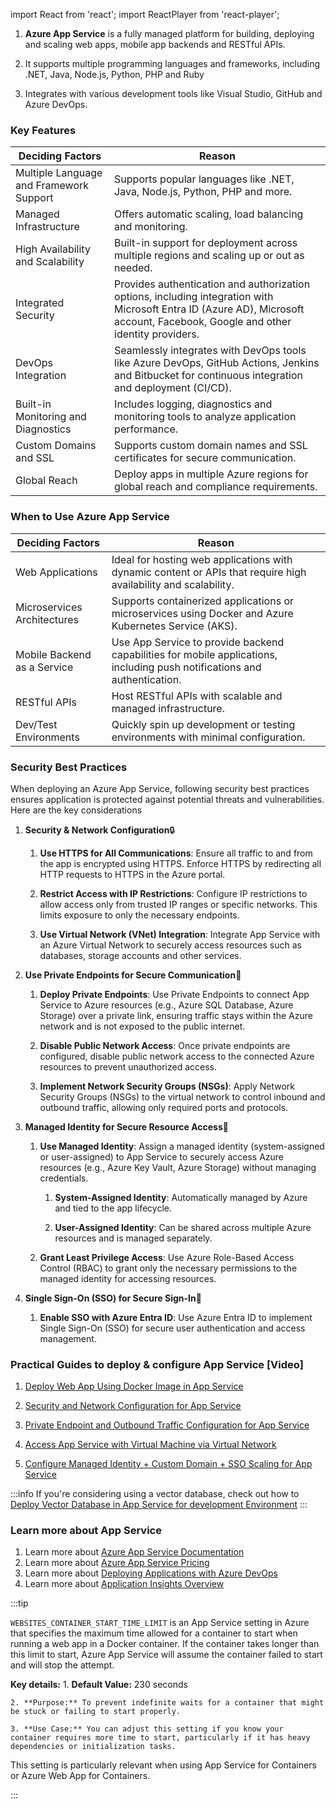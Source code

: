 import React from 'react'; import ReactPlayer from 'react-player';

1. **Azure App Service** is a fully managed platform for building, deploying and
   scaling web apps, mobile app backends and RESTful APIs.

2. It supports multiple programming languages and frameworks, including .NET,
   Java, Node.js, Python, PHP and Ruby

3. Integrates with various development tools like Visual Studio, GitHub and
   Azure DevOps.

### Key Features

<table class="table-size-for-cloud-services">
        <thead>
            <tr>
                <th>Deciding Factors</th>
                <th>Reason</th>
            </tr>
        </thead>
        <tbody>
            <tr>
                <td><span class="custom-header">Multiple Language and Framework Support</span></td>
                <td>Supports popular languages like .NET, Java, Node.js, Python, PHP and more.</td>
            </tr>
            <tr>
                <td><span class="custom-header">Managed Infrastructure</span></td>
                <td>Offers automatic scaling, load balancing and monitoring.</td>
            </tr>
            <tr>
                <td><span class="custom-header">High Availability and Scalability</span></td>
                <td>Built-in support for deployment across multiple regions and scaling up or out as needed.</td>
            </tr>
            <tr>
                <td><span class="custom-header">Integrated Security</span></td>
                <td>Provides authentication and authorization options, including integration with Microsoft Entra ID (Azure AD), Microsoft account, Facebook, Google and other identity providers.</td>
            </tr>
            <tr>
                <td><span class="custom-header">DevOps Integration</span></td>
                <td>Seamlessly integrates with DevOps tools like Azure DevOps, GitHub Actions, Jenkins and Bitbucket for continuous integration and deployment (CI/CD).</td>
            </tr>
            <tr>
                <td><span class="custom-header">Built-in Monitoring and Diagnostics</span></td>
                <td>Includes logging, diagnostics and monitoring tools to analyze application performance.</td>
            </tr>
            <tr>
                <td><span class="custom-header">Custom Domains and SSL</span></td>
                <td>Supports custom domain names and SSL certificates for secure communication.</td>
            </tr>
            <tr>
                <td><span class="custom-header">Global Reach</span></td>
                <td>Deploy apps in multiple Azure regions for global reach and compliance requirements.</td>
            </tr>
        </tbody>
    </table>

### When to Use Azure App Service

<table class="table-size-for-cloud-services">
        <thead>
            <tr>
                <th>Deciding Factors</th>
                <th>Reason</th>
            </tr>
        </thead>
        <tbody>
            <tr>
                <td><span class="custom-header">Web Applications</span></td>
                <td>Ideal for hosting web applications with dynamic content or APIs that require high availability and scalability.</td>
            </tr>
            <tr>
                <td><span class="custom-header">Microservices Architectures</span></td>
                <td>Supports containerized applications or microservices using Docker and Azure Kubernetes Service (AKS).</td>
            </tr>
            <tr>
                <td><span class="custom-header">Mobile Backend as a Service</span></td>
                <td>Use App Service to provide backend capabilities for mobile applications, including push notifications and authentication.</td>
            </tr>
            <tr>
                <td><span class="custom-header">RESTful APIs</span></td>
                <td>Host RESTful APIs with scalable and managed infrastructure.</td>
            </tr>
            <tr>
                <td><span class="custom-header">Dev/Test Environments</span></td>
                <td>Quickly spin up development or testing environments with minimal configuration.</td>
            </tr>
        </tbody>
    </table>

### Security Best Practices

When deploying an Azure App Service, following security best practices ensures
application is protected against potential threats and vulnerabilities. Here are
the key considerations

1. <span class="custom-header">**Security & Network Configuration**</span>🔒

   1. **Use HTTPS for All Communications**: Ensure all traffic to and from the
      app is encrypted using HTTPS. Enforce HTTPS by redirecting all HTTP
      requests to HTTPS in the Azure portal.

   2. **Restrict Access with IP Restrictions**: Configure IP restrictions to
      allow access only from trusted IP ranges or specific networks. This limits
      exposure to only the necessary endpoints.

   3. **Use Virtual Network (VNet) Integration**: Integrate App Service with an
      Azure Virtual Network to securely access resources such as databases,
      storage accounts and other services.

2. <span class="custom-header">**Use Private Endpoints for Secure
   Communication**</span>🔗

   1. **Deploy Private Endpoints**: Use Private Endpoints to connect App Service
      to Azure resources (e.g., Azure SQL Database, Azure Storage) over a
      private link, ensuring traffic stays within the Azure network and is not
      exposed to the public internet.

   2. **Disable Public Network Access**: Once private endpoints are configured,
      disable public network access to the connected Azure resources to prevent
      unauthorized access.

   3. **Implement Network Security Groups (NSGs)**: Apply Network Security
      Groups (NSGs) to the virtual network to control inbound and outbound
      traffic, allowing only required ports and protocols.

3. <span class="custom-header">**Managed Identity for Secure Resource
   Access**</span>🔑

   1. **Use Managed Identity**: Assign a managed identity (system-assigned or
      user-assigned) to App Service to securely access Azure resources (e.g.,
      Azure Key Vault, Azure Storage) without managing credentials.

      1. **System-Assigned Identity**: Automatically managed by Azure and tied
         to the app lifecycle.

      2. **User-Assigned Identity**: Can be shared across multiple Azure
         resources and is managed separately.

   2. **Grant Least Privilege Access**: Use Azure Role-Based Access Control
      (RBAC) to grant only the necessary permissions to the managed identity for
      accessing resources.

4. <span class="custom-header">**Single Sign-On (SSO) for Secure
   Sign-In**</span>🔑

   1. **Enable SSO with Azure Entra ID**: Use Azure Entra ID to implement Single
      Sign-On (SSO) for secure user authentication and access management.

### Practical Guides to deploy & configure App Service [Video]

1.  [Deploy Web App Using Docker Image in App Service](<https://solitontech.sharepoint.com/:f:/r/sites/Ventures/Shared%20Documents/Azure/Azure%20360/Guides/Azure%20App%20Service%20(Web%20App)/Step01%20-%20App-service-deploy-web-app-using-docker-image?csf=1&web=1&e=oDxKQI>)

2.  [Security and Network Configuration for App Service](<https://solitontech.sharepoint.com/:f:/r/sites/Ventures/Shared%20Documents/Azure/Azure%20360/Guides/Azure%20App%20Service%20(Web%20App)/Step02%20-%20App-service-security-and-network-configuration?csf=1&web=1&e=aamxzX>)

3.  [Private Endpoint and Outbound Traffic Configuration for App Service](<https://solitontech.sharepoint.com/:f:/r/sites/Ventures/Shared%20Documents/Azure/Azure%20360/Guides/Azure%20App%20Service%20(Web%20App)/Step03%20-%20App-service-private-endpoint-and-outbound-traffic-configuration?csf=1&web=1&e=GaxgRx>)

4.  [Access App Service with Virtual Machine via Virtual Network](<https://solitontech.sharepoint.com/:f:/r/sites/Ventures/Shared%20Documents/Azure/Azure%20360/Guides/Azure%20App%20Service%20(Web%20App)/Step04%20-%20App-service-access-with-virtual-machine-via-virtual-network?csf=1&web=1&e=n9Yaaa>)

5.  [Configure Managed Identity + Custom Domain + SSO Scaling for App Service](<https://solitontech.sharepoint.com/:f:/r/sites/Ventures/Shared%20Documents/Azure/Azure%20360/Guides/Azure%20App%20Service%20(Web%20App)/Step05%20-%20App-service-managed-identity+custom-domain+SSO+scaling?csf=1&web=1&e=fx7Ftn>)

:::info
If you're considering using a vector database, check out how to [Deploy Vector Database in App Service for development Environment](https://solitontech.sharepoint.com/:f:/r/sites/Ventures/Shared%20Documents/Azure/Azure%20360/Guides/Azure%20App%20Service%20(Web%20App)/Others?csf=1&web=1&e=yYuNks)
:::
### Learn more about App Service

1. Learn more about
   [Azure App Service Documentation](https://learn.microsoft.com/en-us/azure/app-service/)
2. Learn more about
   [Azure App Service Pricing](https://azure.microsoft.com/en-us/pricing/details/app-service/linux/)
3. Learn more about
   [Deploying Applications with Azure DevOps](https://learn.microsoft.com/en-us/azure/devops/pipelines/?view=azure-devops)
4. Learn more about
   [Application Insights Overview](https://learn.microsoft.com/en-us/azure/azure-monitor/app/app-insights-overview)

:::tip
 
`WEBSITES_CONTAINER_START_TIME_LIMIT` is an App Service setting in Azure that specifies the maximum time allowed for a container to start when running a web app in a Docker container. If the container takes longer than this limit to start, Azure App Service will assume the container failed to start and will stop the attempt.

**Key details:**
    1. **Default Value:** 230 seconds

    2. **Purpose:** To prevent indefinite waits for a container that might be stuck or failing to start properly.

    3. **Use Case:** You can adjust this setting if you know your container requires more time to start, particularly if it has heavy dependencies or initialization tasks.

This setting is particularly relevant when using App Service for Containers or Azure Web App for Containers.

:::
